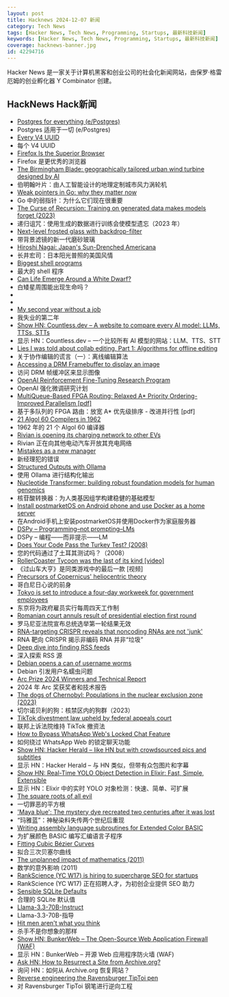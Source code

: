 ```yaml
---
layout: post
title: Hacknews 2024-12-07 新闻
category: Tech News
tags: [Hacker News, Tech News, Programming, Startups, 最新科技新闻]
keywords: [Hacker News, Tech News, Programming, Startups, 最新科技新闻]
coverage: hacknews-banner.jpg
id: 42294716
---
```


Hacker News 是一家关于计算机黑客和创业公司的社会化新闻网站，由保罗·格雷厄姆的创业孵化器 Y Combinator 创建。

## HackNews Hack新闻

- [Postgres for everything (e/Postgres)](https://github.com/Olshansk/postgres_for_everything)
- Postgres 适用于一切 (e/Postgres)
- [Every V4 UUID](https://everyuuid.com/)
- 每个 V4 UUID
- [Firefox Is the Superior Browser](https://asindu.xyz/posts/switching-to-firefox/)
- Firefox 是更优秀的浏览器
- [The Birmingham Blade: geographically tailored urban wind turbine designed by AI](https://www.birmingham.ac.uk/news/2024/the-birmingham-blade-the-worlds-first-geographically-tailored-urban-wind-turbine-designed-by-ai)
- 伯明翰叶片：由人工智能设计的地理定制城市风力涡轮机
- [Weak pointers in Go: why they matter now](https://victoriametrics.com/blog/go-weak-pointer/index.html)
- Go 中的弱指针：为什么它们现在很重要
- [The Curse of Recursion: Training on generated data makes models forget (2023)](https://arxiv.org/abs/2305.17493)
- 递归诅咒：使用生成的数据进行训练会使模型遗忘（2023 年）
- [Next-level frosted glass with backdrop-filter](https://www.joshwcomeau.com/css/backdrop-filter/)
- 带背景滤镜的新一代磨砂玻璃
- [Hiroshi Nagai: Japan's Sun-Drenched Americana](https://www.tokyocowboy.co/articles/uy1r8j003qdvb4ozr4qgplhd3yujyn)
- 长井宏司：日本阳光普照的美国风情
- [Biggest shell programs](https://github.com/oils-for-unix/oils/wiki/The-Biggest-Shell-Programs-in-the-World)
- 最大的 shell 程序
- [Can Life Emerge Around a White Dwarf?](https://www.centauri-dreams.org/2024/12/06/can-life-emerge-around-a-white-dwarf/)
- 白矮星周围能出现生命吗？
- [<dialog>: The Dialog Element](https://developer.mozilla.org/en-US/docs/Web/HTML/Element/dialog)
- <dialog>：对话框元素
- [My second year without a job](https://shilin.ca/my-second-year-without-job/)
- 我失业的第二年
- [Show HN: Countless.dev – A website to compare every AI model: LLMs, TTSs, STTs](https://countless.dev/)
- 显示 HN：Countless.dev – 一个比较所有 AI 模型的网站：LLM、TTS、STT
- [Lies I was told about collab editing, Part 1: Algorithms for offline editing](https://www.moment.dev/blog/lies-i-was-told-pt-1)
- 关于协作编辑的谎言（一）：离线编辑算法
- [Accessing a DRM Framebuffer to display an image](https://embear.ch/blog/drm-framebuffer)
- 访问 DRM 帧缓冲区来显示图像
- [OpenAI Reinforcement Fine-Tuning Research Program](https://openai.com/form/rft-research-program/)
- OpenAI 强化微调研究计划
- [MultiQueue-Based FPGA Routing: Relaxed A* Priority Ordering-Improved Parallelism [pdf]](https://www.eecg.utoronto.ca/~mcj/papers/2024.mqrouter.fpt.pdf)
- 基于多队列的 FPGA 路由：放宽 A* 优先级排序 - 改进并行性 [pdf]
- [21 Algol 60 Compilers in 1962](https://shape-of-code.com/2024/12/01/21-algol-60-compilers-in-1962/)
- 1962 年的 21 个 Algol 60 编译器
- [Rivian is opening its charging network to other EVs](https://www.thedrive.com/news/rivian-is-opening-its-charger-network-to-other-evs)
- Rivian 正在向其他电动汽车开放其充电网络
- [Mistakes as a new manager](https://terriblesoftware.org/2024/12/04/the-6-mistakes-youre-going-to-make-as-a-new-manager/)
- 新经理犯的错误
- [Structured Outputs with Ollama](https://ollama.com/blog/structured-outputs)
- 使用 Ollama 进行结构化输出
- [Nucleotide Transformer: building robust foundation models for human genomics](https://www.nature.com/articles/s41592-024-02523-z)
- 核苷酸转换器：为人类基因组学构建稳健的基础模型
- [Install postmarketOS on Android phone and use Docker as a home server](https://crackoverflow.com/docs/system_administration/containerization/install-docker-natively-on-android-phone-and-use-it-as-a-home-server/)
- 在Android手机上安装postmarketOS并使用Docker作为家庭服务器
- [DSPy – Programming–not prompting–LMs](https://dspy.ai/)
- DSPy – 编程——而非提示——LM
- [Does Your Code Pass the Turkey Test? (2008)](http://www.moserware.com/2008/02/does-your-code-pass-turkey-test.html)
- 您的代码通过了土耳其测试吗？（2008）
- [RollerCoaster Tycoon was the last of its kind [video]](https://www.youtube.com/watch?v=0JouTsMQsEA)
- 《过山车大亨》是同类游戏中的最后一款 [视频]
- [Precursors of Copernicus' heliocentric theory](https://johncarlosbaez.wordpress.com/2024/12/07/martianus-capella/)
- 哥白尼日心说的前身
- [Tokyo is set to introduce a four-day workweek for government employees](https://www.cnn.com/2024/12/06/asia/tokyo-government-4-day-workweek-intl-hnk/index.html)
- 东京将为政府雇员实行每周四天工作制
- [Romanian court annuls result of presidential election first round](https://www.bbc.com/news/articles/cn4x2epppego)
- 罗马尼亚法院宣布总统选举第一轮结果无效
- [RNA-targeting CRISPR reveals that noncoding RNAs are not 'junk'](https://phys.org/news/2024-11-rna-crispr-reveals-hundreds-noncoding.html)
- RNA 靶向 CRISPR 揭示非编码 RNA 并非“垃圾”
- [Deep dive into finding RSS feeds](https://lighthouseapp.io/blog/deep-dive-finding-rss-feeds)
- 深入探索 RSS 源
- [Debian opens a can of username worms](https://lwn.net/SubscriberLink/1000485/670ef0045e5e8a3e/)
- Debian 引发用户名蠕虫问题
- [Arc Prize 2024 Winners and Technical Report](https://arcprize.org/2024-results)
- 2024 年 Arc 奖获奖者和技术报告
- [The dogs of Chernobyl: Populations in the nuclear exclusion zone (2023)](https://www.science.org/doi/10.1126/sciadv.ade2537)
- 切尔诺贝利的狗：核禁区内的狗群（2023）
- [TikTok divestment law upheld by federal appeals court](https://www.cnbc.com/2024/12/06/tiktok-divestment-law-upheld-by-federal-appeals-court.html)
- 联邦上诉法院维持 TikTok 撤资法
- [How to Bypass WhatsApp Web's Locked Chat Feature](https://lcat.dev/post.php?id=3cf8e1b9-e5e3-4a6d-af27-12720c5b2d54)
- 如何绕过 WhatsApp Web 的锁定聊天功能
- [Show HN: Hacker Herald – like HN but with crowdsourced pics and subtitles](https://hackerherald.com/)
- 显示 HN：Hacker Herald – 与 HN 类似，但带有众包图片和字幕
- [Show HN: Real-Time YOLO Object Detection in Elixir: Fast, Simple, Extensible](https://github.com/poeticoding/yolo_elixir)
- 显示 HN：Elixir 中的实时 YOLO 对象检测：快速、简单、可扩展
- [The square roots of all evil](https://neilmadden.blog/2024/12/03/the-square-roots-of-all-evil/)
- 一切罪恶的平方根
- ['Maya blue': The mystery dye recreated two centuries after it was lost](https://www.aljazeera.com/features/2024/12/1/maya-blue-the-mystery-dye-recreated-two-centuries-after-it-was-lost)
- “玛雅蓝”：神秘染料失传两个世纪后重现
- [Writing assembly language subroutines for Extended Color BASIC](https://boston.conman.org/2024/11/26.3)
- 为扩展颜色 BASIC 编写汇编语言子程序
- [Fitting Cubic Bézier Curves](https://raphlinus.github.io/curves/2021/03/11/bezier-fitting.html)
- 拟合三次贝塞尔曲线
- [The unplanned impact of mathematics (2011)](https://www.nature.com/articles/475166a)
- 数学的意外影响 (2011)
- [RankScience (YC W17) is hiring to supercharge SEO for startups](https://remotejobs.org/companies/rankscience-remote-jobs)
- RankScience (YC W17) 正在招聘人才，为初创企业提供 SEO 助力
- [Sensible SQLite Defaults](https://briandouglas.ie/sqlite-defaults/)
- 合理的 SQLite 默认值
- [Llama-3.3-70B-Instruct](https://huggingface.co/meta-llama/Llama-3.3-70B-Instruct)
- Llama-3.3-70B-指导
- [Hit men aren't what you think](https://slate.com/news-and-politics/2024/12/united-healthcare-ceo-brian-thompson-shot-suspect.html)
- 杀手不是你想象的那样
- [Show HN: BunkerWeb – The Open-Source Web Application Firewall (WAF)](https://github.com/bunkerity/bunkerweb)
- 显示 HN：BunkerWeb – 开源 Web 应用程序防火墙 (WAF)
- [Ask HN: How to Resurrect a Site from Archive.org?]()
- 询问 HN：如何从 Archive.org 恢复网站？
- [Reverse engineering the Ravensburger TipToi pen](https://github.com/entropia/tip-toi-reveng)
- 对 Ravensburger TipToi 钢笔进行逆向工程

